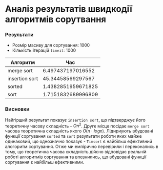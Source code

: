 # Аналіз результатів швидкодії алгоритмів сорутвання


### Результати
- Розмір масиву для сортування: 1000
- Кількість ітерацій `timeit`: 1000

| Алгоритм       | Час                |
----------------|--------------------
| merge sort     | 6.497437197016552  |
| insertion sort | 45.34458569297567  |
| sorted         | 1.4382851959671825 |
| sort           | 1.7151832689996809 |

### Висновки
Найгірший результат показує `insertion sort`,
що підтверджує його теоретичну часову складність -  $On^2$. 
Друге місце посідає `merge sort` часова теоретична складність якого $O(n⋅log n)$.
Лідириують вбудовані функції сортування `sorted` та `sort` результати роботи яких майже одинаковий,
що однозначно показує - `Timsort` є найбільш ефективний алогоритм сортування.
Отже ми емпірично перевірили і переконались в тому, що теоретична часова складність
дійсно відповідає реальній роботі алгоритмів сортування та впевнились, що вбудовані функції сортування
є найбільш ефективними.